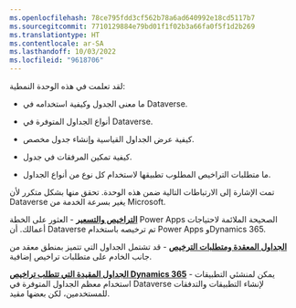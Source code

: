 ```yaml
---
ms.openlocfilehash: 78ce795fdd3cf562b78a6ad640992e18cd5117b7
ms.sourcegitcommit: 7710129884e79bd01f1f02b3a66fa0f5f1d2b269
ms.translationtype: HT
ms.contentlocale: ar-SA
ms.lasthandoff: 10/03/2022
ms.locfileid: "9618706"
---
```

لقد تعلمت في هذه الوحدة النمطية:

- ما معنى الجدول وكيفية استخدامه في Dataverse.

- أنواع الجداول المتوفرة في Dataverse.

- كيفية عرض الجداول القياسية وإنشاء جدول مخصص.

- كيفية تمكين المرفقات في جدول.

- ما متطلبات التراخيص المطلوب تطبيقها لاستخدام كل نوع من أنواع الجداول.

تمت الإشارة إلى الارتباطات التالية ضمن هذه الوحدة. تحقق منها بشكل متكرر لأن Dataverse يغير بسرعة الخدمة من Microsoft.

[**التراخيص والتسعير**](https://powerapps.microsoft.com/pricing/?azure-portal=true) - العثور على الخطة Power Apps الصحيحة الملائمة لاحتياجات أعمالك. أن Dataverse تم ترخيصه باستخدام Power Apps وDynamics 365.

[**الجداول المعقدة ومتطلبات الترخيص**](/powerapps/maker/common-data-service/data-platform-complex-entities/?azure-portal=true) - قد تشتمل الجداول التي تتميز بمنطق معقد من جانب الخادم على متطلبات تراخيص إضافية.

[**الجداول المقيدة التي تتطلب تراخيص Dynamics 365**](/powerapps/maker/common-data-service/data-platform-restricted-entities/?azure-portal=true) - يمكن لمنشئي التطبيقات استخدام معظم الجداول المتوفرة في Dataverse لإنشاء التطبيقات والتدفقات للمستخدمين، لكن بعضها مقيد.
